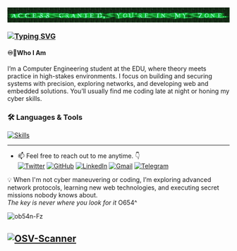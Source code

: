 <h3 >

![MasterHead](https://raw.githubusercontent.com/Obyo-techie/Assets/main/oobbzz1.png)

[![Typing SVG](https://readme-typing-svg.herokuapp.com?font=Fira+Code&weight=850&size=28&duration=2000&pause=1000&color=00FF7F&repeat=true&width=850&lines=Hey+I'm+Ob54n+Frez(Raxual-Prowler);A+Redspectre,+System+Architect+and+Purple+Team;From+Great+🇪🇹)](https://git.io/typing-svg)
</h3>

<h4>♾️🔆Who I Am</h4>  
<p>I’m a Computer Engineering student at the EDU, where theory meets practice in high-stakes environments. I focus on building and securing systems with precision, exploring networks, and developing web and embedded solutions. You’ll usually find me coding late at night or honing my cyber skills.</p>  


### 🛠️ Languages & Tools
[![Skills](https://skillicons.dev/icons?i=c,python,go,rust,java,js,ts,php,lua,swift,scala,linux,docker,redhat,mysql,postgres,sqlite,regex,latex,emacs,npm,nodejs,react&theme=dark)](https://skillicons.dev)

---
- 📫 Feel free to reach out to me anytime. 👇  
[![Twitter](https://img.shields.io/badge/-Twitter-1DA1F2?style=flat&logo=twitter&logoColor=white)](https://x.com/ObsanYoseph)  [![GitHub](https://img.shields.io/badge/-GitHub-181717?style=flat&logo=github&logoColor=white)](https://github.com/Obyo-Techie)  [![LinkedIn](https://img.shields.io/badge/-LinkedIn-0077B5?style=flat&logo=linkedin&logoColor=white)](https://www.linkedin.com/in/yourlinkedin/)  [![Gmail](https://img.shields.io/badge/-Gmail-D14836?style=flat&logo=gmail&logoColor=white)](mailto:obsanyoseph@gmail.com)  [![Telegram](https://img.shields.io/badge/-Telegram-26A5E4?style=flat&logo=telegram&logoColor=white)](@OObbz1)

💡 When I'm not cyber maneuvering or coding, I’m exploring advanced network protocols, learning new web technologies, and executing secret missions nobody knows about.  
 *The key is never where you look for it*    O654^ 
<p align="left"> <img src="https://komarev.com/ghpvc/?username=Ob54n-Fz&label=Profile%20views&color=0e75b6&style=flat" alt="ob54n-Fz" /> </p>
 
 [![OSV-Scanner](https://github.com/Ob54n-FZ/Ob54n-Fz/actions/workflows/osv-scanner.yml/badge.svg)](https://github.com/Ob54n-FZ/Ob54n-Fz/actions/workflows/osv-scanner.yml)
  ---
 

